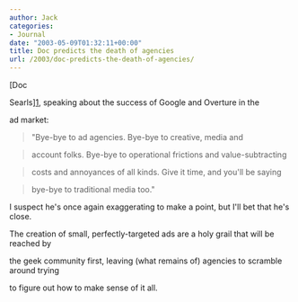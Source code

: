 ```yaml
---
author: Jack
categories:
- Journal
date: "2003-05-09T01:32:11+00:00"
title: Doc predicts the death of agencies
url: /2003/doc-predicts-the-death-of-agencies/
---
```


[Doc
  

  
Searls][1], speaking about the success of Google and Overture in the
  

  
ad market:



> "Bye-bye to ad agencies. Bye-bye to creative, media and
  
> 
  
> account folks. Bye-bye to operational frictions and value-subtracting
  
> 
  
> costs and annoyances of all kinds. Give it time, and you'll be saying
  
> 
  
> bye-bye to traditional media too."

  
> 

I suspect he's once again exaggerating to make a point, but I'll bet that he's close.
  

  
The creation of small, perfectly-targeted ads are a holy grail that will be reached by
  

  
the geek community first, leaving (what remains of) agencies to scramble around trying
  

  
to figure out how to make sense of it all.

 [1]: //www.nytimes.com/library/magazine/home/20000813mag-boombox.html"